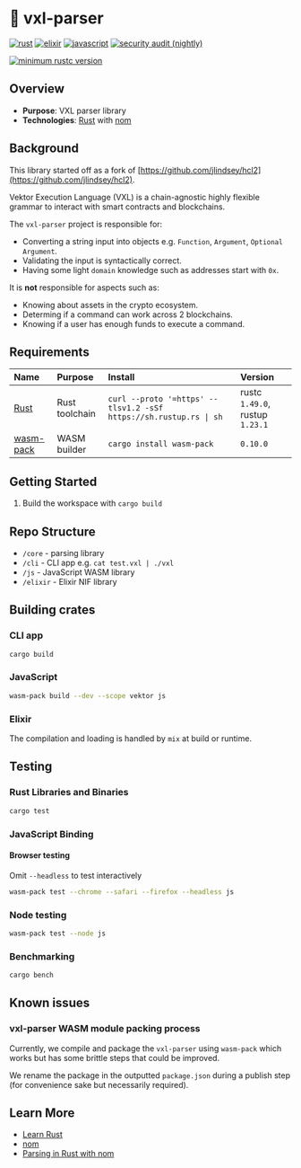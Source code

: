 # 🦔 vxl-parser

[![rust](https://github.com/vektor-finance/vxl-parser/actions/workflows/build-rust.yml/badge.svg)](https://github.com/vektor-finance/vxl-parser/actions/workflows/build-rust.yml)
[![elixir](https://github.com/vektor-finance/vxl-parser/actions/workflows/build-elixir.yml/badge.svg)](https://github.com/vektor-finance/vxl-parser/actions/workflows/build-elixir.yml)
[![javascript](https://github.com/vektor-finance/vxl-parser/actions/workflows/build-js.yml/badge.svg)](https://github.com/vektor-finance/vxl-parser/actions/workflows/build-js.yml)
[![security audit (nightly)](https://github.com/vektor-finance/vxl-parser/actions/workflows/security-audit-nightly.yml/badge.svg)](https://github.com/vektor-finance/vxl-parser/actions/workflows/security-audit-nightly.yml)

[![minimum rustc version](https://img.shields.io/badge/rustc-1.49.0+-lightgray.svg)](#rust-version-requirements)

## Overview

- **Purpose**: VXL parser library
- **Technologies**: [Rust](https://www.rust-lang.org/) with [nom](https://github.com/Geal/nom)

## Background

This library started off as a fork of [https://github.com/jlindsey/hcl2](https://github.com/jlindsey/hcl2).

Vektor Execution Language (VXL) is a chain-agnostic highly flexible grammar to interact with smart contracts and blockchains.

The `vxl-parser` project is responsible for:

- Converting a string input into objects e.g. `Function`, `Argument`, `Optional Argument`.
- Validating the input is syntactically correct.
- Having some light `domain` knowledge such as addresses start with `0x`.

It is **not** responsible for aspects such as:

- Knowing about assets in the crypto ecosystem.
- Determing if a command can work across 2 blockchains.
- Knowing if a user has enough funds to execute a command.

## Requirements

| Name                                               | Purpose        | Install                                                           | Version                         |
| :------------------------------------------------- | :------------- | :---------------------------------------------------------------- | :------------------------------ |
| [Rust](https://www.rust-lang.org/tools/install)    | Rust toolchain | `curl --proto '=https' --tlsv1.2 -sSf https://sh.rustup.rs \| sh` | rustc `1.49.0`, rustup `1.23.1` |
| [wasm-pack](https://github.com/rustwasm/wasm-pack) | WASM builder   | `cargo install wasm-pack`                                         | `0.10.0`                        |

## Getting Started

1. Build the workspace with `cargo build`

## Repo Structure

- `/core` - parsing library
- `/cli` - CLI app e.g. `cat test.vxl | ./vxl`
- `/js` - JavaScript WASM library
- `/elixir` - Elixir NIF library

## Building crates

### CLI app

```bash
cargo build
```

### JavaScript

```bash
wasm-pack build --dev --scope vektor js
```

### Elixir

The compilation and loading is handled by `mix` at build or runtime.

## Testing

### Rust Libraries and Binaries

```bash
cargo test
```

### JavaScript Binding

#### Browser testing

Omit `--headless` to test interactively

```bash
wasm-pack test --chrome --safari --firefox --headless js
```

### Node testing

```bash
wasm-pack test --node js
```

### Benchmarking

```bash
cargo bench
```

## Known issues

### vxl-parser WASM module packing process

Currently, we compile and package the `vxl-parser` using `wasm-pack` which works but has some brittle steps that could be improved.

We rename the package in the outputted `package.json` during a publish step (for convenience sake but necessarily required).

## Learn More

- [Learn Rust](https://www.rust-lang.org/learn)
- [nom](https://github.com/Geal/nom)
- [Parsing in Rust with nom](https://blog.logrocket.com/parsing-in-rust-with-nom/)
